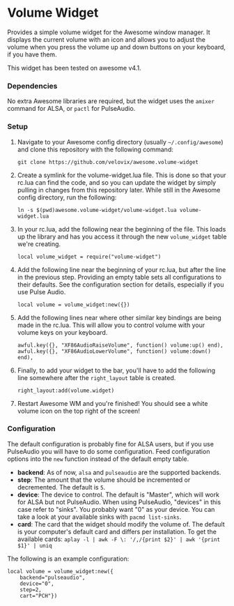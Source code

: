 # Volume Widget

Provides a simple volume widget for the Awesome window manager. It displays the
current volume with an icon and allows you to adjust the volume when you press
the volume up and down buttons on your keyboard, if you have them.

This widget has been tested on awesome v4.1.

### Dependencies

No extra Awesome libraries are required, but the widget uses the
`amixer` command for ALSA, or `pactl` for PulseAudio.

### Setup

1. Navigate to your Awesome config directory (usually `~/.config/awesome`) and
   clone this repository with the following command:

	```
	git clone https://github.com/velovix/awesome.volume-widget
	```

2. Create a symlink for the volume-widget.lua file. This is done so that
   your rc.lua can find the code, and so you can update the widget by simply
   pulling in changes from this repository later. While still in the Awesome
   config directory, run the following:

	```
	ln -s $(pwd)awesome.volume-widget/volume-widget.lua volume-widget.lua
	```

3. In your rc.lua, add the following near the beginning of the file. This loads
   up the library and has you access it through the new `volume_widget` table
   we're creating.

	```
	local volume_widget = require("volume-widget")
	```

4. Add the following line near the beginning of your rc.lua, but after the line
   in the previous step. Providing an empty table sets all configurations to
   their defaults. See the configuration section for details, especially if you
   use Pulse Audio.

	```
	local volume = volume_widget:new({})
	```

5. Add the following lines near where other similar key bindings are being made
   in the rc.lua. This will allow you to control volume with your
   volume keys on your keyboard.

	```
	awful.key({}, "XF86AudioRaiseVolume", function() volume:up() end),
	awful.key({}, "XF86AudioLowerVolume", function() volume:down() end),
	```

6. Finally, to add your widget to the bar, you'll have to add the following
   line somewhere after the `right_layout` table is created.

	```
	right_layout:add(volume.widget)
	```

7. Restart Awesome WM and you're finished! You should see a white volume
   icon on the top right of the screen!

### Configuration

The default configuration is probably fine for ALSA users, but if you use
PulseAudio you will have to do some configuration. Feed configuration options
into the `new` function instead of the default empty table.

- **backend**: As of now, `alsa` and `pulseaudio` are the supported backends.
- **step**: The amount that the volume should be incremented or decremented.
  The default is `5`.
- **device**: The device to control. The default is "Master", which will work
  for ALSA but not PulseAudio. When using PulseAudio, "devices" in this case
  refer to "sinks". You probably want "0" as your device. You can take a look
  at your available sinks with `pacmd list-sinks`.
- **card**: The card that the widget should modify the volume of.
  The default is your computer's default card and differs per installation.
  To get the available cards: ```aplay -l | awk -F \: '/,/{print $2}' | awk '{print $1}' | uniq```

The following is an example configuration:

```
local volume = volume_widget:new({
    backend="pulseaudio",
    device="0",
    step=2,
    cart="PCH"})
```

